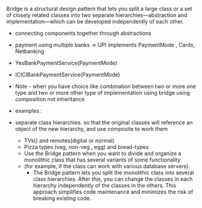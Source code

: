 Bridge is a structural design pattern that lets you split a large class or a set of closely related classes into two separate hierarchies—abstraction 
and implementation—which can be developed independently of each other.

* connecting components together through abstractions
* payment using multiple banks -> UPI implements PaymentMode , Cards, Netbanking
* YesBankPaymentService(PaymentMode)
* ICICIBankPaymentService(PaymentMode)

* Note - when you have choice like combination between two or more one type and two or more other type of implementation using bridge using composition not inheritance
* examples :
* separate class hierarchies. so that the original classes will reference an object of the new hierarchy, and use composite to work them 
  * TVs() and remotes(digital or normal)
  * Pizza types (veg, non-veg , egg) and bread-types 
  * Use the Bridge pattern when you want to divide and organize a monolithic class that has several variants of some functionality 
  * (for example, if the class can work with various database servers).
    * The Bridge pattern lets you split the monolithic class into several class hierarchies.
    After this, you can change the classes in each hierarchy independently of the classes in the others. This approach simplifies code maintenance and minimizes the risk of breaking existing code.